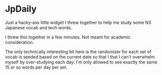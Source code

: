 # JpDaily

Just a hacky-ass little widget I threw together to help me study some N3
Japanese vocab and tech words.

I threw this together in a few minutes. Not meant for academic consideration.

The only technically interesting bit here is the randomizer for each set of
vocab is seeded based on the current date so that I that I can't overwhelm
myself by over-studying each day. I'm only allowed to see exactly the same 15
or so words per day per set.
